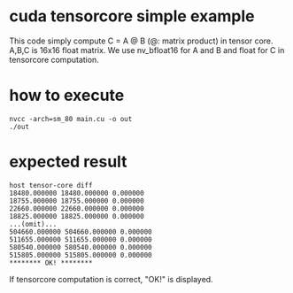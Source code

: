 # cuda tensorcore simple example
This code simply compute C = A @ B (@: matrix product) in tensor core.
A,B,C is 16x16 float matrix.
We use nv_bfloat16 for A and B and float for C in tensorcore computation.

# how to execute
```
nvcc -arch=sm_80 main.cu -o out
./out
```
# expected result
```
host tensor-core diff
18480.000000 18480.000000 0.000000 
18755.000000 18755.000000 0.000000 
22660.000000 22660.000000 0.000000 
18825.000000 18825.000000 0.000000 
...(omit)...
504660.000000 504660.000000 0.000000 
511655.000000 511655.000000 0.000000 
580540.000000 580540.000000 0.000000 
515805.000000 515805.000000 0.000000 
******** OK! ********
```
If tensorcore computation is correct, "OK!" is displayed.
